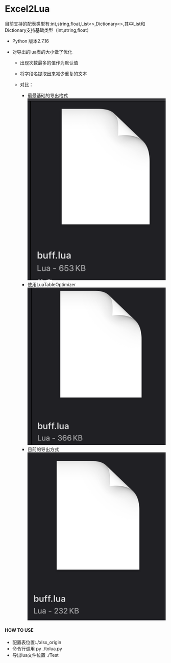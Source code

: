 Excel2Lua
=================
目前支持的配表类型有:int,string,float,List<>,Dictionary<>,其中List和Dictionary支持基础类型（int,string,float）
+ Python 版本2.7.16

+ 对导出的lua表的大小做了优化
    - 出现次数最多的值作为默认值
    - 将字段名提取出来减少重复的文本

    - 对比：
        - 最最基础的导出格式
        ![base](base.png) 
        - 使用LuaTableOptimizer
        ![luao](luao.png) 
        - 目前的导出方式
        ![luao](current.png) 

#### HOW TO USE
+ 配置表位置:./xlsx_origin
+ 命令行调用 py ./tolua.py
+ 导出lua文件位置 ./Test